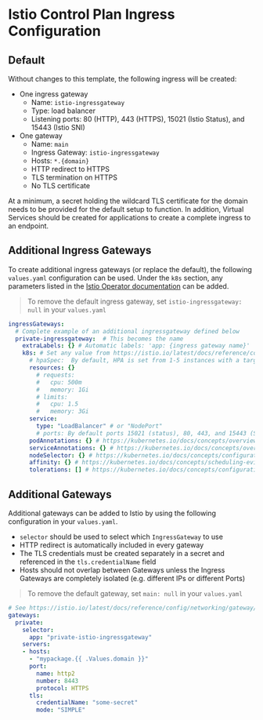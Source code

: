 # Istio Control Plan Ingress Configuration

## Default

Without changes to this template, the following ingress will be created:

- One ingress gateway
  - Name: `istio-ingressgateway`
  - Type: load balancer
  - Listening ports: 80 (HTTP), 443 (HTTPS), 15021 (Istio Status), and 15443 (Istio SNI)
- One gateway
  - Name: `main`
  - Ingress Gateway: `istio-ingressgateway`
  - Hosts: `*.{domain}`
  - HTTP redirect to HTTPS
  - TLS termination on HTTPS
  - No TLS certificate

At a minimum, a secret holding the wildcard TLS certificate for the domain needs to be provided for the default setup to function.  In addition, Virtual Services should be created for applications to create a complete ingress to an endpoint.

## Additional Ingress Gateways

To create additional ingress gateways (or replace the default), the following `values.yaml` configuration can be used.  Under the `k8s` section, any parameters listed in the [Istio Operator documentation](https://istio.io/latest/docs/reference/config/istio.operator.v1alpha1/#KubernetesResourcesSpec) can be added.

> To remove the default ingress gateway, set `istio-ingressgateway: null` in your `values.yaml`

```yaml
ingressGateways:
  # Complete example of an additional ingressgateway defined below
  private-ingressgateway:  # This becomes the name
    extraLabels: {} # Automatic labels: 'app: {ingress gateway name}'
    k8s: # Set any value from https://istio.io/latest/docs/reference/config/istio.operator.v1alpha1/#KubernetesResourcesSpec
      # hpaSpec:  By default, HPA is set from 1-5 instances with a target average utilization of 80%
      resources: {}
        # requests:
        #   cpu: 500m
        #   memory: 1Gi
        # limits:
        #   cpu: 1.5
        #   memory: 3Gi
      service:
        type: "LoadBalancer" # or "NodePort"
        # ports: By default ports 15021 (status), 80, 443, and 15443 (SNI Routing) are setup
      podAnnotations: {} # https://kubernetes.io/docs/concepts/overview/working-with-objects/annotations/
      serviceAnnotations: {} # https://kubernetes.io/docs/concepts/overview/working-with-objects/annotations/
      nodeSelector: {} # https://kubernetes.io/docs/concepts/configuration/assign-pod-node/#nodeselector
      affinity: {} # https://kubernetes.io/docs/concepts/scheduling-eviction/assign-pod-node/#affinity-and-anti-affinity
      tolerations: [] # https://kubernetes.io/docs/concepts/configuration/taint-and-toleration/
```

## Additional Gateways

Additional gateways can be added to Istio by using the following configuration in your `values.yaml`.

- `selector` should be used to select which `IngressGateway` to use
- HTTP redirect is automatically included in every gateway
- The TLS credentials must be created separately in a secret and referenced in the `tls.credentialName` field
- Hosts should not overlap between Gateways unless the Ingress Gateways are completely isolated (e.g. different IPs or different Ports)

> To remove the default gateway, set `main: null` in your `values.yaml`

```yaml
# See https://istio.io/latest/docs/reference/config/networking/gateway/#Gateway for spec
gateways:
  private:
    selector:
      app: "private-istio-ingressgateway"
    servers:
    - hosts:
      - "mypackage.{{ .Values.domain }}"
      port:
        name: http2
        number: 8443
        protocol: HTTPS
      tls:
        credentialName: "some-secret"
        mode: "SIMPLE"
  ```
